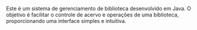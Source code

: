 Este é um sistema de gerenciamento de biblioteca desenvolvido em Java. O objetivo é facilitar o controle de acervo e operações de uma biblioteca, proporcionando uma interface simples e intuitiva.
